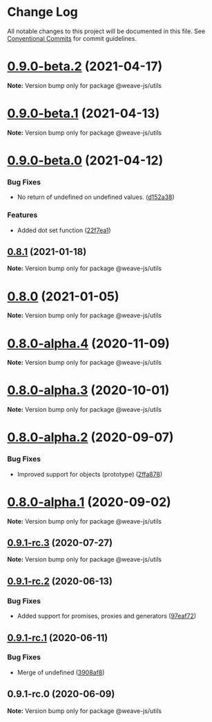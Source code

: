 # Change Log

All notable changes to this project will be documented in this file.
See [Conventional Commits](https://conventionalcommits.org) for commit guidelines.

# [0.9.0-beta.2](https://github.com/weave-microservices/weave/compare/@weave-js/utils@0.9.0-beta.1...@weave-js/utils@0.9.0-beta.2) (2021-04-17)

**Note:** Version bump only for package @weave-js/utils





# [0.9.0-beta.1](https://github.com/weave-microservices/weave/compare/@weave-js/utils@0.9.0-beta.0...@weave-js/utils@0.9.0-beta.1) (2021-04-13)

**Note:** Version bump only for package @weave-js/utils





# [0.9.0-beta.0](https://github.com/weave-microservices/weave/compare/@weave-js/utils@0.8.1...@weave-js/utils@0.9.0-beta.0) (2021-04-12)


### Bug Fixes

* No return of undefined on undefined values. ([d152a38](https://github.com/weave-microservices/weave/commit/d152a38164df7e7c95ca27adc8287b23ceaff9e3))


### Features

* Added dot set function ([22f7ea1](https://github.com/weave-microservices/weave/commit/22f7ea146c6a487a252a6830c8f205f17f32874e))





## [0.8.1](https://github.com/weave-microservices/weave/compare/@weave-js/utils@0.8.0...@weave-js/utils@0.8.1) (2021-01-18)

**Note:** Version bump only for package @weave-js/utils





# [0.8.0](https://github.com/weave-microservices/weave/compare/@weave-js/utils@0.8.0-alpha.4...@weave-js/utils@0.8.0) (2021-01-05)

**Note:** Version bump only for package @weave-js/utils





# [0.8.0-alpha.4](https://github.com/weave-microservices/weave/compare/@weave-js/utils@0.8.0-alpha.3...@weave-js/utils@0.8.0-alpha.4) (2020-11-09)

**Note:** Version bump only for package @weave-js/utils





# [0.8.0-alpha.3](https://github.com/weave-microservices/weave/compare/@weave-js/utils@0.8.0-alpha.2...@weave-js/utils@0.8.0-alpha.3) (2020-10-01)

**Note:** Version bump only for package @weave-js/utils





# [0.8.0-alpha.2](https://github.com/weave-microservices/weave/compare/@weave-js/utils@0.8.0-alpha.1...@weave-js/utils@0.8.0-alpha.2) (2020-09-07)


### Bug Fixes

* Improved support for objects (prototype) ([2ffa878](https://github.com/weave-microservices/weave/commit/2ffa878f5a9bedde8ac191315c68817d34bd4556))





# [0.8.0-alpha.1](https://github.com/weave-microservices/weave/compare/@weave-js/utils@0.9.1-rc.3...@weave-js/utils@0.8.0-alpha.1) (2020-09-02)

**Note:** Version bump only for package @weave-js/utils





## [0.9.1-rc.3](https://github.com/weave-microservices/weave/compare/@weave-js/utils@0.9.1-rc.2...@weave-js/utils@0.9.1-rc.3) (2020-07-27)

**Note:** Version bump only for package @weave-js/utils





## [0.9.1-rc.2](https://github.com/weave-microservices/weave/compare/@weave-js/utils@0.9.1-rc.1...@weave-js/utils@0.9.1-rc.2) (2020-06-13)


### Bug Fixes

* Added support for promises, proxies and generators ([97eaf72](https://github.com/weave-microservices/weave/commit/97eaf72dbf0947921c82767abad292d423781f34))





## [0.9.1-rc.1](https://github.com/weave-microservices/weave/compare/@weave-js/utils@0.9.1-rc.0...@weave-js/utils@0.9.1-rc.1) (2020-06-11)


### Bug Fixes

* Merge of undefined ([3908af8](https://github.com/weave-microservices/weave/commit/3908af812a0b10bd311ba3c73434ba47fdcd9fe0))





## 0.9.1-rc.0 (2020-06-09)

**Note:** Version bump only for package @weave-js/utils
